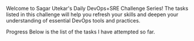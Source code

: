Welcome to Sagar Utekar's Daily DevOps+SRE Challenge Series!
The tasks listed in this challenge will help you refresh your skills and deepen your understanding of essential DevOps tools and practices.

Progress
Below is the list of the tasks I have attempted so far.
